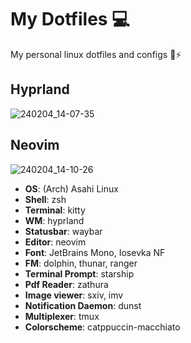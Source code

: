 # My Dotfiles 💻

My personal linux dotfiles and configs 🐧⚡

## Hyprland
![240204_14-07-35](https://github.com/Luiggy102/dotfiles/assets/79861715/27902a7b-c28f-4ba0-8246-19538016a1f3)

## Neovim
![240204_14-10-26](https://github.com/Luiggy102/dotfiles/assets/79861715/2aba95eb-ea0d-4156-b390-b8218961bccb)

- **OS**: (Arch) Asahi Linux
- **Shell**: zsh
- **Terminal**: kitty
- **WM**: hyprland
- **Statusbar**: waybar
- **Editor**: neovim
- **Font**: JetBrains Mono, Iosevka NF
- **FM**: dolphin, thunar, ranger
- **Terminal Prompt**: starship
- **Pdf Reader**: zathura
- **Image viewer**: sxiv, imv
- **Notification Daemon**: dunst
- **Multiplexer**: tmux
- **Colorscheme**: catppuccin-macchiato
